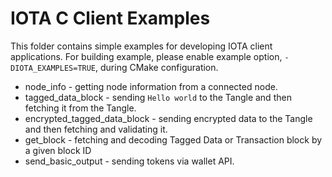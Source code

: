 # IOTA C Client Examples

This folder contains simple examples for developing IOTA client applications. 
For building example, please enable example option, `-DIOTA_EXAMPLES=TRUE`, during CMake configuration.

* node_info - getting node information from a connected node.
* tagged_data_block - sending `Hello world` to the Tangle and then fetching it from the Tangle.
* encrypted_tagged_data_block - sending encrypted data to the Tangle and then fetching and validating it.
* get_block - fetching and decoding Tagged Data or Transaction block by a given block ID
* send_basic_output - sending tokens via wallet API.

